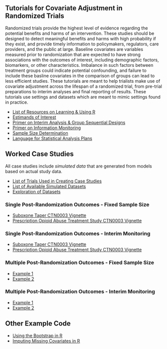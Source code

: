 ## Tutorials for Covariate Adjustment in Randomized Trials

Randomized trials provide the highest level of evidence regarding the potential benefits and harms of an intervention. These studies should be designed to detect meaningful benefits and harms with high probability if they exist, and provide timely information to policymakers, regulators, care providers, and the public at large. Baseline covariates are variables measured prior to randomization that are expected to have strong associations with the outcomes of interest, including demographic factors, biomarkers, or other characteristics. Imbalance in such factors between treatment groups could indicate potential confounding, and failure to include these basline covariates in the comparison of groups can lead to less efficient studies. These tutorials are meant to help trialists make use of covariate adjustment across the lifespan of a randomized trial, from pre-trial preparations to interim analyses and final reporting of results. These tutorials use settings and datasets which are meant to mimic settings found in practice.

  - [List of Resources on Learning & Using R](https://github.com/jbetz-jhu/CovariateAdjustmentTutorial/Resources_learning_using_R.html)
  - [Estimands of Interest](https://github.com/jbetz-jhu/CovariateAdjustmentTutorial/Estimands_of_Interest.html)
  - [Primer on Interim Analysis & Group Sequential Designs](https://github.com/jbetz-jhu/CovariateAdjustmentTutorial)
  - [Primer on Information Monitoring](https://github.com/jbetz-jhu/CovariateAdjustmentTutorial)
  - [Sample Size Determination](https://github.com/jbetz-jhu/CovariateAdjustmentTutorial)
  - [Language for Statistical Analysis Plans](https://github.com/jbetz-jhu/CovariateAdjustmentTutorial)
  
 
## Worked Case Studies

All case studies include *simulated data* that are generated from models based on actual study data. 

  - [List of Trials Used in Creating Case Studies](https://github.com/jbetz-jhu/CovariateAdjustmentTutorial/Description_of_Case_Studies.html)
  - [List of Available Simulated Datasets](https://github.com/jbetz-jhu/CovariateAdjustmentTutorial)
  - [Exploration of Datasets](https://github.com/jbetz-jhu/CovariateAdjustmentTutorial)

### Single Post-Randomization Outcomes - Fixed Sample Size

 - [Suboxone Taper CTN0003 Vignette](https://github.com/jbetz-jhu/CovariateAdjustmentTutorial)
 - [Prescription Opioid Abuse Treatment Study CTN0003 Vignette](https://github.com/jbetz-jhu/CovariateAdjustmentTutorial)


### Single Post-Randomization Outcomes - Interim Monitoring

 - [Suboxone Taper CTN0003 Vignette](https://github.com/jbetz-jhu/CovariateAdjustmentTutorial)
 - [Prescription Opioid Abuse Treatment Study CTN0003 Vignette](https://github.com/jbetz-jhu/CovariateAdjustmentTutorial)


### Multiple Post-Randomization Outcomes - Fixed Sample Size

 - [Example 1](https://github.com/jbetz-jhu/CovariateAdjustmentTutorial)
 - [Example 2](https://github.com/jbetz-jhu/CovariateAdjustmentTutorial)


### Multiple Post-Randomization Outcomes - Interim Monitoring

 - [Example 1](https://github.com/jbetz-jhu/CovariateAdjustmentTutorial)
 - [Example 2](https://github.com/jbetz-jhu/CovariateAdjustmentTutorial)

## Other Example Code

  - [Using the Bootstrap in R](https://github.com/jbetz-jhu/CovariateAdjustmentTutorial)
  - [Imputing Missing Covariates in R](https://github.com/jbetz-jhu/CovariateAdjustmentTutorial)
